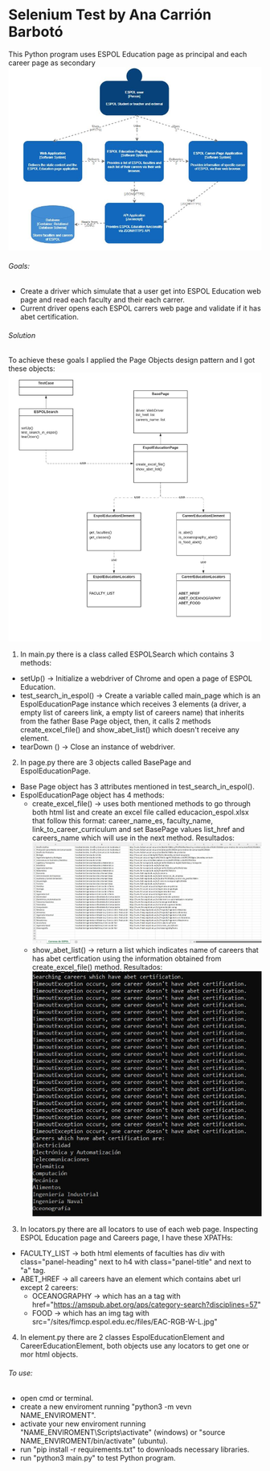 # Selenium Test by Ana Carrión Barbotó

This Python program uses ESPOL Education page as principal and each career page as secondary
![](images/C4.JPG)

###### Goals:
- Create a driver which simulate that a user get into ESPOL Education web page and read each faculty and their each carrer. 
- Current driver opens each ESPOL carrers web page and validate if it has abet certification.

###### Solution
To achieve these goals I applied the Page Objects design pattern and I got these objects:
![](images/diagram_solution.jpeg)
1. In main.py there is a class called ESPOLSearch which contains 3 methods:
- setUp() -> Initialize a webdriver of Chrome and open a page of ESPOL Education.
- test_search_in_espol() -> Create a variable called main_page which is an EspolEducationPage instance which receives 3 elements (a driver, a empty list of careers link, a empty list of careers name) that inherits from the father Base Page object, then, it calls 2 methods create_excel_file() and show_abet_list() which doesn't receive any element.
- tearDown () -> Close an instance of webdriver.
2. In page.py there are 3 objects called BasePage and EspolEducationPage.
- Base Page object has 3 attributes mentioned in test_search_in_espol().
- EspolEducationPage object has 4 methods:
  - create_excel_file() -> uses both mentioned methods to go through both html list and create an excel file called educacion_espol.xlsx that follow this format: career_name_es, faculty_name, link_to_career_curriculum and set BasePage values list_href and careers_name which will use in the next method. Resultados:
  ![](images/exercise1.JPG)
  - show_abet_list() -> return a list which indicates name of careers that has abet certfication using the information obtained from create_excel_file() method. Resultados:
  ![](images/exercise2.JPG)
3. In locators.py there are all locators to use of each web page. Inspecting ESPOL Education page and Careers page, I have these XPATHs:
- FACULTY_LIST -> both html elements of faculties has div with class="panel-heading" next to h4 with class="panel-title" and next to "a" tag.
- ABET_HREF -> all careers have an element which contains abet url <a href="http://www.abet.org"></a> except 2 careers:
  - OCEANOGRAPHY -> which has an a tag with href="https://amspub.abet.org/aps/category-search?disciplines=57"
  - FOOD -> which has an img tag with src="/sites/fimcp.espol.edu.ec/files/EAC-RGB-W-L.jpg"
4. In element.py there are 2 classes EspolEducationElement and CareerEducationElement, both objects use any locators to get one or mor html objects.

###### To use:
- open cmd or terminal.
- create a new enviroment running "python3 -m vevn NAME_ENVIROMENT".
- activate your new enviroment running "NAME_ENVIROMENT\Scripts\activate" (windows) or "source NAME_ENVIROMENT/bin/activate" (ubuntu).
- run "pip install -r requirements.txt" to downloads necessary libraries.
- run "python3 main.py" to test Python program.
